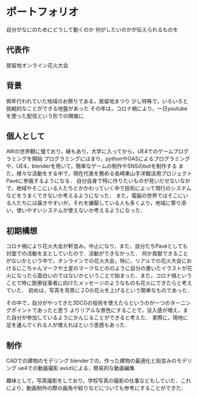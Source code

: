 # ポートフォリオ

自分がなにのためにどうして動くのか
何がしたいのかが伝えられるものを


## 代表作
居留地オンライン花火大会

## 背景
例年行われていた地域のお祭りである，居留地まつり
少し特殊で，いろいろと挑戦的なことができる地盤があった
その年は，コロナ禍により，一日youtubeを使った配信という形での開催に
　
## 個人として
AWの世界観に憧ており，縁もあり，大学に入ってから，UE4でのゲームプログラミングを開始
プログラミングにはまり，pythonやGASによるプログラミングや，UE4，blenderを用いて，簡単なゲームの制作やSNSのbotを制作する
また，様々な活動をする中で，現在代表を務める長崎東山手洋館活用プロジェクトPavèに参画するようになる．
自分自身で特に作りたいものが見いだせないなかで，地域やそこにいる人たちとかかわっていく中で技術によって現行のシステムなどをうまくできないか考えるようになった．
また，電脳の世界ではそこにいる人たちには届きやすいが，それを嫌厭している人も多くより，地域に寄り添い，使いやすいシステムが使えないか考えるようになった．

## 初期構想
コロナ禍により花火大会が軒並み，中止になり，また，自分たちPavèとしても対面での活動を主としていたので．活動ができなかった．
何か貢献できることがないかという中で，オンラインでの花火大会，特に，リアルでの花火大会におけるにこちゃんマークや土星のマークなどののように自分の書いたイラストが花火になったら面白いのではないかということで始まった．また，コロナ禍ということで特に医療従事者に向けたメッセージのようなものも花火にできたらと考えていた．
初めは，写真を背景に２Dの花火を上げるという簡単なものであった．

その中で，自分がやってきた3DCGの技術を使えたらというのが一つのターニングポイントであったと思う
よりリアルな景色にすることで，没入感が増え，また自分が参加しているようにかんじることができると考えた．
実際に，現地に足を運んでくれる人が増えればという思惑もあった．

## 制作

CADでの建物のモデリング
blenderでの，作った建物の最適化と街並みのモデリング
ue4での動画撮影
aviutlによる，簡易的な動画編集

趣味として，写真撮影をしており，学校写真の撮影の仕事などもしていた．これにより，動画制作の際の画角や絞りなどについても参考にすることができた．

